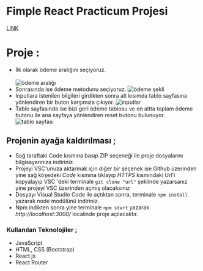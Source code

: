# Fimple React Practicum Projesi

[LINK](https://repayment-table.netlify.app/)

# Proje : 

- İlk olarak ödeme aralığını seçiyoruz. 
 <br></br>
 ![ödeme aralığı](https://user-images.githubusercontent.com/82175798/190662441-47583657-0df3-4043-8625-b889b5088d7a.jpg)
- Sonrasında ise ödeme metodunu seçiyoruz. 
  ![ödeme şekli](https://user-images.githubusercontent.com/82175798/190662489-17cf97ee-031d-44b5-9de2-02ebd6af56dd.jpg)
- Inputlara istenilen bilgileri girdikten sonra alt kısımda tablo sayfasına yönlendiren bir buton karşımıza çıkıyor. 
  ![ınputlar](https://user-images.githubusercontent.com/82175798/190662500-a331c8e4-41a8-4ded-b7c5-bd533cca6bbe.jpg)
- Tablo sayfasında ise bizi geri ödeme tablosu ve en altta toplam ödeme butonu ile ana sayfaya yönlendiren reset butonu bulunuyor. 
  ![tablo sayfası](https://user-images.githubusercontent.com/82175798/190663533-d7f038e5-d915-43a8-87e8-82a359df6d66.jpg)

## Projenin ayağa kaldırılması ; 

- Sağ taraftaki Code kısmına basıp ZIP seçeneği ile proje dosyalarını bilgisayarınıza indiriniz.
- Projeyi VSC'unuza aktarmak için diğer bir  şeçenek ise Github üzerinden yine sağ köşedeki *Code* kısmına tıklayıp *HTTPS* kısmındaki Url'i kopyalayıp VSC 'deki terminale ``` git clone "url" ``` şeklinde yazarsanız yine projeyi VSC üzerinden açmış olacaksınız
- Dosyayı Visual Studio Code ile açtıktan sonra, terminale ``` npm install ``` yazarak node modülünü indiriniz.
- Npm indikten sonra yine terminale ``` npm start ``` yazarak *http://localhost:3000/* localinde proje açılacaktır. 

### Kullanılan Teknolojiler ; 

- JavaScript
- HTML, CSS (Bootstrap)
- React.js
- React Router 
